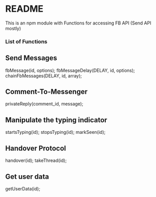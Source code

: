 # README #

This is an npm module with Functions for accessing FB API (Send API mostly)

### List of Functions ###

## Send Messages ##
fbMessage(id, options);
fbMessageDelay(DELAY, id, options);
chainFbMessages(DELAY, id, array);

## Comment-To-Messenger ##
privateReply(comment_id, message);

## Manipulate the typing indicator ##
startsTyping(id);
stopsTyping(id);
markSeen(id);

## Handover Protocol ##
handover(id);
takeThread(id);

## Get user data ##
getUserData(id);